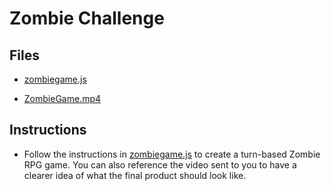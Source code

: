 # Zombie Challenge

## Files

* [zombiegame.js](Unsolved/zombiegame.js)

* [ZombieGame.mp4](Unsolved/ZombieGame.mp4)

## Instructions

* Follow the instructions in [zombiegame.js](Unsolved/zombiegame.js) to create a turn-based Zombie RPG game. You can also reference the video sent to you to have a clearer idea of what the final product should look like.
